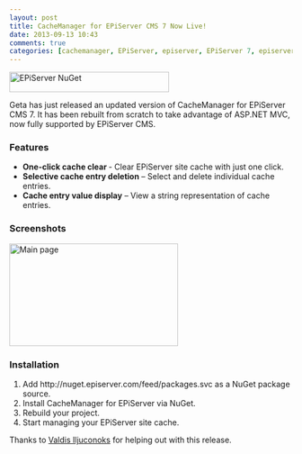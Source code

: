 ```yaml
---
layout: post
title: CacheManager for EPiServer CMS 7 Now Live!
date: 2013-09-13 10:43
comments: true
categories: [cachemanager, EPiServer, episerver, EPiServer 7, episerver 7, nuget, Web Development]
---
```

<img src="http://www.dnasir.com/wp-content/uploads/2013/09/episerverNuGetBlue.png" alt="EPiServer NuGet" width="284" height="36" class="alignnone size-full wp-image-2107" />

Geta has just released an updated version of CacheManager for EPiServer CMS 7. It has been rebuilt from scratch to take advantage of ASP.NET MVC, now fully supported by EPiServer CMS.

<h3>Features</h3>
<ul>
<li><strong>One-click cache clear </strong>- Clear EPiServer site cache with just one click.</li>
<li><strong>Selective cache entry deletion</strong> – Select and delete individual cache entries.</li>
<li><strong>Cache entry value display</strong> – View a string representation of cache entries.</li>
</ul>

<h3>Screenshots</h3>
<a href="http://www.dnasir.com/wp-content/uploads/2013/09/Geta-CacheManager-Screenshot.png" rel="lightbox"><img src="http://www.dnasir.com/wp-content/uploads/2013/09/Geta-CacheManager-Screenshot-300x182.png" alt="Main page" width="300" height="182" class="alignnone size-medium wp-image-2104" /></a>

<h3>Installation</h3>
<ol>
<li>Add http://nuget.episerver.com/feed/packages.svc&nbsp;as a NuGet package source.</li>
<li>Install CacheManager for EPiServer via NuGet.</li>
<li>Rebuild your project.</li>
<li>Start managing your EPiServer site cache.</li>
</ol>

Thanks to <a href="http://world.episerver.com/System/Users-and-profiles/Community-Profile-Card/Valdis%20Iljuconoks/" target="_blank">Valdis Iljuconoks</a> for helping out with this release.
